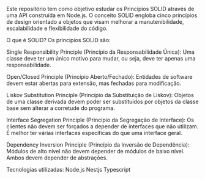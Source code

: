Este repositório tem como objetivo estudar os Princípios SOLID através de uma API construída em Node.js. O conceito SOLID engloba cinco princípios de design orientado a objetos que visam melhorar a manutenibilidade, escalabilidade e flexibilidade do código.

O que é SOLID?
Os princípios SOLID são:

Single Responsibility Principle (Princípio da Responsabilidade Única): Uma classe deve ter um único motivo para mudar, ou seja, deve ter apenas uma responsabilidade.

Open/Closed Principle (Princípio Aberto/Fechado): Entidades de software devem estar abertas para extensão, mas fechadas para modificação.

Liskov Substitution Principle (Princípio da Substituição de Liskov): Objetos de uma classe derivada devem poder ser substituídos por objetos da classe base sem alterar a corretude do programa.

Interface Segregation Principle (Princípio da Segregação de Interface): Os clientes não devem ser forçados a depender de interfaces que não utilizam. É melhor ter várias interfaces específicas do que uma interface geral.

Dependency Inversion Principle (Princípio da Inversão de Dependência): Módulos de alto nível não devem depender de módulos de baixo nível. Ambos devem depender de abstrações.

Tecnologias utilizadas:
Node.js
Nestjs
Typescript
